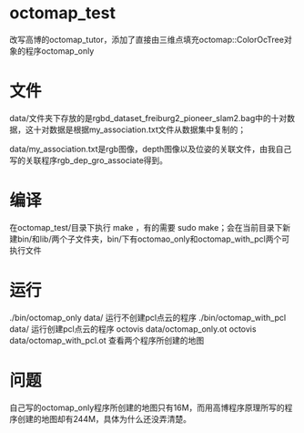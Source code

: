 # octomap_test
改写高博的octomap_tutor，添加了直接由三维点填充octomap::ColorOcTree对象的程序octomap_only
# 文件
data/文件夹下存放的是rgbd_dataset_freiburg2_pioneer_slam2.bag中的十对数据，这十对数据是根据my_association.txt文件从数据集中复制的；

data/my_association.txt是rgb图像，depth图像以及位姿的关联文件，由我自己写的关联程序rgb_dep_gro_associate得到。
# 编译
在octomap_test/目录下执行 make ，有的需要 sudo make；会在当前目录下新建bin/和lib/两个子文件夹，bin/下有octomao_only和octomap_with_pcl两个可执行文件
# 运行
./bin/octomap_only data/      运行不创建pcl点云的程序
./bin/octomap_with_pcl data/  运行创建pcl点云的程序
octovis data/octomap_only.ot
octovis data/octomap_with_pcl.ot  查看两个程序所创建的地图
# 问题
自己写的octomap_only程序所创建的地图只有16M，而用高博程序原理所写的程序创建的地图却有244M，具体为什么还没弄清楚。
